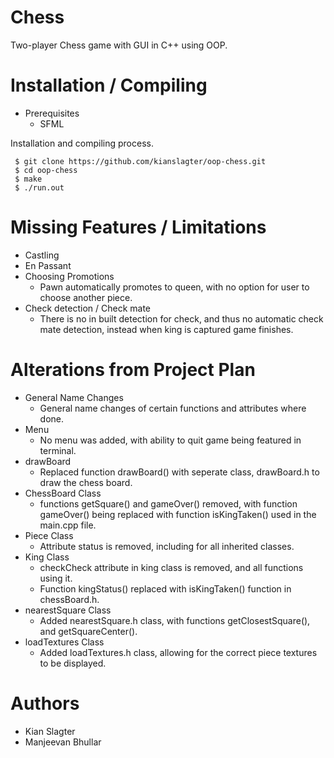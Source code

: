 # Chess
Two-player Chess game with GUI in C++ using OOP.

# Installation / Compiling

* Prerequisites
  - SFML

Installation and compiling process.
```
 $ git clone https://github.com/kianslagter/oop-chess.git
 $ cd oop-chess
 $ make
 $ ./run.out
```

# Missing Features / Limitations
* Castling
* En Passant
* Choosing Promotions
  - Pawn automatically promotes to queen, with no option for user to choose another piece.
* Check detection / Check mate
  - There is no in built detection for check, and thus no automatic check mate detection, instead when king is captured game finishes.

# Alterations from Project Plan
* General Name Changes
  - General name changes of certain functions and attributes where done.
* Menu
  - No menu was added, with ability to quit game being featured in terminal.
* drawBoard
  - Replaced function drawBoard() with seperate class, drawBoard.h to draw the chess board.
* ChessBoard Class
  - functions getSquare() and gameOver() removed, with function gameOver() being replaced with function isKingTaken() used in the main.cpp file.
* Piece Class
  - Attribute status is removed, including for all inherited classes.
* King Class
  - checkCheck attribute in king class is removed, and all functions using it.
  - Function kingStatus() replaced with isKingTaken() function in chessBoard.h.
* nearestSquare Class
  - Added nearestSquare.h class, with functions getClosestSquare(), and getSquareCenter().
* loadTextures Class
  - Added loadTextures.h class, allowing for the correct piece textures to be displayed.

# Authors
* Kian Slagter
* Manjeevan Bhullar
